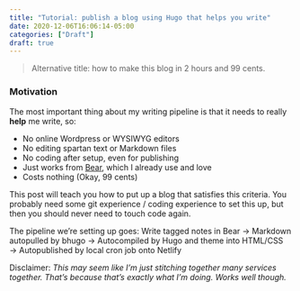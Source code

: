 ```yaml
---
title: "Tutorial: publish a blog using Hugo that helps you write"
date: 2020-12-06T16:06:14-05:00
categories: ["Draft"]
draft: true
---
```


> Alternative title: how to make this blog in 2 hours and 99 cents. 

### Motivation
The most important thing about my writing pipeline is that it needs to really **help** me write, so:
* No online Wordpress or WYSIWYG editors
* No editing spartan text or Markdown files
* No coding after setup, even for publishing
* Just works from [Bear](https://bear.app/), which I already use and love
* Costs nothing (Okay, 99 cents)

This post will teach you how to put up a blog that satisfies this criteria.  You probably need some git experience / coding experience to set this up, but then you should never need to touch code again.

The pipeline we’re setting up goes: Write tagged notes in Bear → Markdown autopulled by bhugo → Autocompiled by Hugo and theme into HTML/CSS → Autopublished by local cron job onto Netlify

Disclaimer: *This may seem like I’m just stitching together many services together.  That’s because that’s exactly what I’m doing.  Works well though.*

